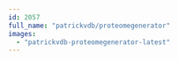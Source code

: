 ```yaml
---
id: 2057
full_name: "patrickvdb/proteomegenerator"
images: 
  - "patrickvdb-proteomegenerator-latest"
---
```

